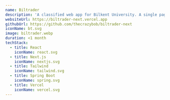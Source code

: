```yaml
---
name: Biltrader
description: 'A classified web app for Bilkent University. A single page React application connected to Spring Boot via APIs. Created as part of a group project for a course.'
websiteUrl: https://biltrader-next.vercel.app
githubUrl: https://github.com/thecrazybob/biltrader-next
iconName: bt.svg
image: biltrader.webp
duration: <1 month
techStack:
  - title: React
    iconName: react.svg
  - title: Next.js
    iconName: nextjs.svg
  - title: Tailwind
    iconName: tailwind.svg
  - title: Spring Boot
    iconName: spring.svg
  - title: Vercel
    iconName: vercel.svg
---
```

